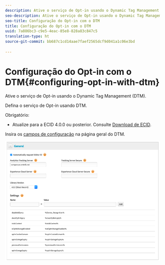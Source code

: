 ```yaml
---
description: Ative o serviço de Opt-in usando o Dynamic Tag Management (DTM).
seo-description: Ative o serviço de Opt-in usando o Dynamic Tag Management (DTM).
seo-title: Configuração do Opt-in com o DTM
title: Configuração do Opt-in com o DTM
uuid: 7a886bc3-c9e5-4eac-85e8-828a83c847c5
translation-type: ht
source-git-commit: bb687c1cd14aae7faef2565dcf9d041a1c06e3bd

---
```



# Configuração do Opt-in com o DTM{#configuring-opt-in-with-dtm}

Ative o serviço de Opt-in usando o Dynamic Tag Management (DTM).

Defina o serviço de Opt-in usando DTM.

Obrigatório:

* Atualize para a ECID 4.0.0 ou posterior. Consulte [Download de ECID](https://github.com/Adobe-Marketing-Cloud/id-service/releases).

Insira os [campos de configuração](https://marketing.adobe.com/resources/help/pt_BR/mcvid/api.html) na página geral do DTM.

![](assets/DTM-example.png)
